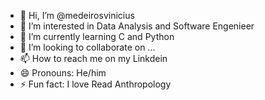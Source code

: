 - 👋 Hi, I’m @medeirosvinicius
- 👀 I’m interested in Data Analysis and Software Engenieer 
- 🌱 I’m currently learning C and Python
- 💞️ I’m looking to collaborate on ...
- 📫 How to reach me  on my Linkdein
- 😄 Pronouns: He/him
- ⚡ Fun fact: I love Read Anthropology
<!---
medeirosvinicius/medeirosvinicius is a ✨ special ✨ repository because its `README.md` (this file) appears on your GitHub profile.
You can click the Preview link to take a look at your changes.
--->
